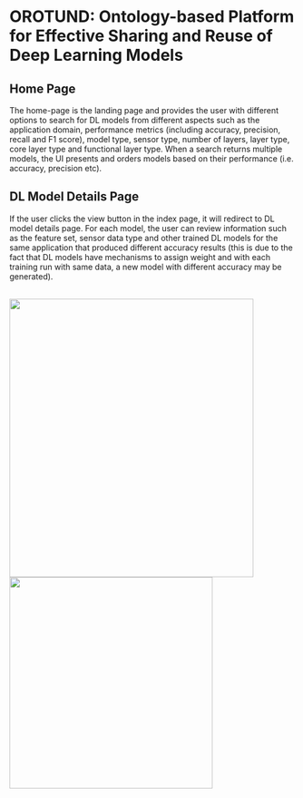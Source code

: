 # OROTUND: Ontology-based Platform for Effective Sharing and Reuse of Deep Learning Models

## Home Page

The home-page is the landing page and provides the user with different options to search for DL models from different aspects such as the application domain, performance metrics (including accuracy, precision, recall and F1 score), model type, sensor type, number of layers, layer type, core layer type and functional layer type. When a search returns multiple models, the UI presents and orders models based on their performance (i.e. accuracy, precision etc).

## DL Model Details Page

If the user clicks the view button in the index page, it will redirect to DL model details page. For each model, the user can review information such as the feature set, sensor data type and other trained DL models for the same application that produced different accuracy results (this is due to the fact that DL models have mechanisms to assign weight and with each training run with same data, a new model with different accuracy may be generated).

<br/>
<img src="https://github.com/zqia0007/OROTUND/blob/master/WebContent/img/case2a-860-983.png" width="430" height="491.5"/>
<img src="https://github.com/zqia0007/OROTUND/blob/master/WebContent/img/case2a-additional.png" width="358" height="373"/>
